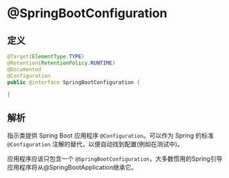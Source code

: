 # @SpringBootConfiguration

## 定义

```java
@Target(ElementType.TYPE)
@Retention(RetentionPolicy.RUNTIME)
@Documented
@Configuration
public @interface SpringBootConfiguration {

}
```

## 解析

指示类提供 Spring Boot 应用程序 `@Configuration`。可以作为 Spring 的标准 `@Configuration` 注解的替代，以便自动找到配置\(例如在测试中\)。

应用程序应该只包含一个 `@SpringBootConfiguration`，大多数惯用的Spring引导应用程序将从@SpringBootApplication继承它。

